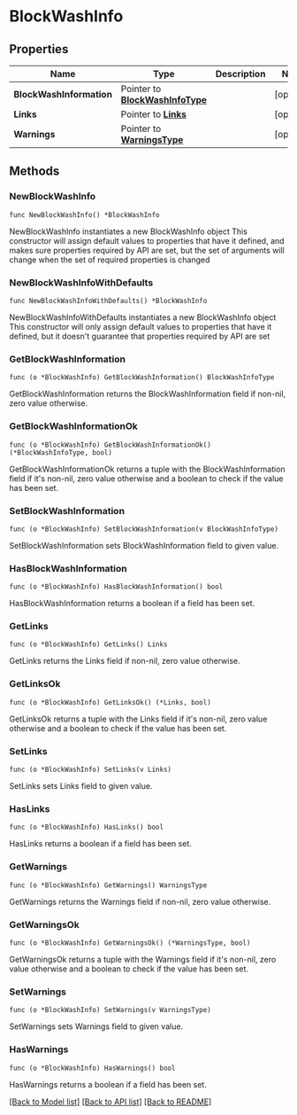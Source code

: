 # BlockWashInfo

## Properties

Name | Type | Description | Notes
------------ | ------------- | ------------- | -------------
**BlockWashInformation** | Pointer to [**BlockWashInfoType**](BlockWashInfoType.md) |  | [optional] 
**Links** | Pointer to [**Links**](Links.md) |  | [optional] 
**Warnings** | Pointer to [**WarningsType**](WarningsType.md) |  | [optional] 

## Methods

### NewBlockWashInfo

`func NewBlockWashInfo() *BlockWashInfo`

NewBlockWashInfo instantiates a new BlockWashInfo object
This constructor will assign default values to properties that have it defined,
and makes sure properties required by API are set, but the set of arguments
will change when the set of required properties is changed

### NewBlockWashInfoWithDefaults

`func NewBlockWashInfoWithDefaults() *BlockWashInfo`

NewBlockWashInfoWithDefaults instantiates a new BlockWashInfo object
This constructor will only assign default values to properties that have it defined,
but it doesn't guarantee that properties required by API are set

### GetBlockWashInformation

`func (o *BlockWashInfo) GetBlockWashInformation() BlockWashInfoType`

GetBlockWashInformation returns the BlockWashInformation field if non-nil, zero value otherwise.

### GetBlockWashInformationOk

`func (o *BlockWashInfo) GetBlockWashInformationOk() (*BlockWashInfoType, bool)`

GetBlockWashInformationOk returns a tuple with the BlockWashInformation field if it's non-nil, zero value otherwise
and a boolean to check if the value has been set.

### SetBlockWashInformation

`func (o *BlockWashInfo) SetBlockWashInformation(v BlockWashInfoType)`

SetBlockWashInformation sets BlockWashInformation field to given value.

### HasBlockWashInformation

`func (o *BlockWashInfo) HasBlockWashInformation() bool`

HasBlockWashInformation returns a boolean if a field has been set.

### GetLinks

`func (o *BlockWashInfo) GetLinks() Links`

GetLinks returns the Links field if non-nil, zero value otherwise.

### GetLinksOk

`func (o *BlockWashInfo) GetLinksOk() (*Links, bool)`

GetLinksOk returns a tuple with the Links field if it's non-nil, zero value otherwise
and a boolean to check if the value has been set.

### SetLinks

`func (o *BlockWashInfo) SetLinks(v Links)`

SetLinks sets Links field to given value.

### HasLinks

`func (o *BlockWashInfo) HasLinks() bool`

HasLinks returns a boolean if a field has been set.

### GetWarnings

`func (o *BlockWashInfo) GetWarnings() WarningsType`

GetWarnings returns the Warnings field if non-nil, zero value otherwise.

### GetWarningsOk

`func (o *BlockWashInfo) GetWarningsOk() (*WarningsType, bool)`

GetWarningsOk returns a tuple with the Warnings field if it's non-nil, zero value otherwise
and a boolean to check if the value has been set.

### SetWarnings

`func (o *BlockWashInfo) SetWarnings(v WarningsType)`

SetWarnings sets Warnings field to given value.

### HasWarnings

`func (o *BlockWashInfo) HasWarnings() bool`

HasWarnings returns a boolean if a field has been set.


[[Back to Model list]](../README.md#documentation-for-models) [[Back to API list]](../README.md#documentation-for-api-endpoints) [[Back to README]](../README.md)


